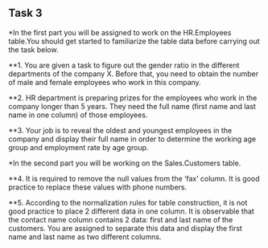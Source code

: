 ## Task 3

*In the first part you will be assigned to work on the HR.Employees table.You should get started to familiarize the table data before carrying out the task below.


**1.	You are given a task to figure out the gender ratio in the different departments of the company X. Before that, you need to obtain the number of male and female employees who work in this company. 


**2.	HR department is preparing prizes for the employees who work in the company longer than 5 years. They need the full name (first name and last name in one column) of those employees.


**3.	Your job is to reveal the oldest and youngest employees in the company and display their full name in order to determine the working age group and employment rate by age group. 


*In the second part you will be working on the Sales.Customers table.


**4.	It is required to remove the null values from the ‘fax’ column. It is good practice to replace these values with phone numbers.


**5.	According to the normalization rules for table construction, it is not good practice to place 2 different data in one column. It is observable that the contact name column contains 2 data: first and last name of the customers. You are assigned to separate this data and display the first name and last name as two different columns.

